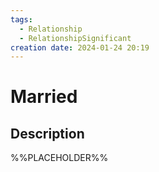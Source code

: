 ```yaml
---
tags:
  - Relationship
  - RelationshipSignificant
creation date: 2024-01-24 20:19
---
```

# Married

## Description

%%PLACEHOLDER%%
